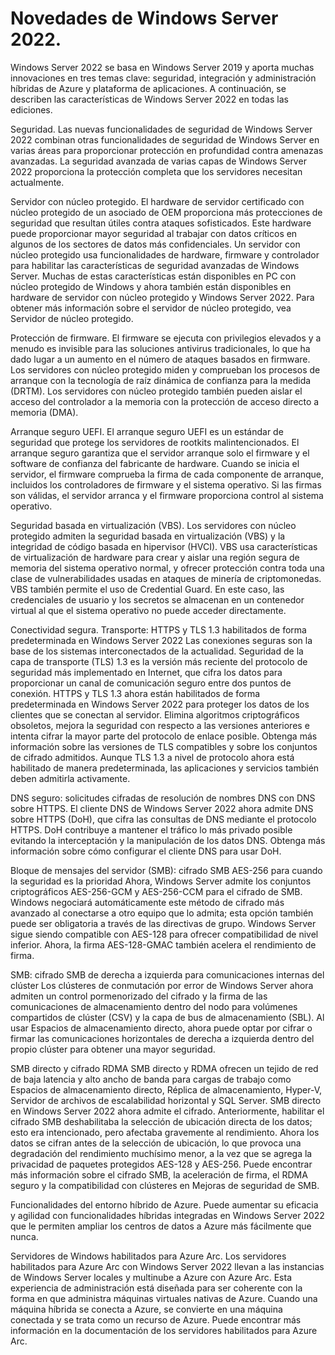 # Novedades de Windows Server 2022.
Windows Server 2022 se basa en Windows Server 2019 y aporta muchas innovaciones en tres temas clave: seguridad, integración y administración híbridas de Azure y plataforma de aplicaciones.
A continuación, se describen las características de Windows Server 2022 en todas las ediciones. 

Seguridad.
Las nuevas funcionalidades de seguridad de Windows Server 2022 combinan otras funcionalidades de seguridad de Windows Server en varias áreas para proporcionar protección en profundidad contra 
amenazas avanzadas. La seguridad avanzada de varias capas de Windows Server 2022 proporciona la protección completa que los servidores necesitan actualmente.

Servidor con núcleo protegido.
El hardware de servidor certificado con núcleo protegido de un asociado de OEM proporciona más protecciones de seguridad que resultan útiles contra ataques sofisticados. Este hardware puede 
proporcionar mayor seguridad al trabajar con datos críticos en algunos de los sectores de datos más confidenciales. Un servidor con núcleo protegido usa funcionalidades de hardware, firmware 
y controlador para habilitar las características de seguridad avanzadas de Windows Server. Muchas de estas características están disponibles en PC con núcleo protegido de Windows y ahora también
están disponibles en hardware de servidor con núcleo protegido y Windows Server 2022. Para obtener más información sobre el servidor de núcleo protegido, vea Servidor de núcleo protegido.


Protección de firmware.
El firmware se ejecuta con privilegios elevados y a menudo es invisible para las soluciones antivirus tradicionales, lo que ha dado lugar a un aumento en el número de ataques basados en firmware. 
Los servidores con núcleo protegido miden y comprueban los procesos de arranque con la tecnología de raíz dinámica de confianza para la medida (DRTM). Los servidores con núcleo protegido también pueden 
aislar el acceso del controlador a la memoria con la protección de acceso directo a memoria (DMA).

Arranque seguro UEFI.
El arranque seguro UEFI es un estándar de seguridad que protege los servidores de rootkits malintencionados. El arranque seguro garantiza que el servidor arranque solo el firmware y el software de confianza 
del fabricante de hardware. Cuando se inicia el servidor, el firmware comprueba la firma de cada componente de arranque, incluidos los controladores de firmware y el sistema operativo. Si las firmas son válidas,
el servidor arranca y el firmware proporciona control al sistema operativo.

Seguridad basada en virtualización (VBS).
Los servidores con núcleo protegido admiten la seguridad basada en virtualización (VBS) y la integridad de código basada en hipervisor (HVCI). VBS usa características de virtualización de hardware para crear y 
aislar una región segura de memoria del sistema operativo normal, y ofrecer protección contra toda una clase de vulnerabilidades usadas en ataques de minería de criptomonedas. VBS también permite el uso de 
Credential Guard. En este caso, las credenciales de usuario y los secretos se almacenan en un contenedor virtual al que el sistema operativo no puede acceder directamente.

Conectividad segura.
Transporte: HTTPS y TLS 1.3 habilitados de forma predeterminada en Windows Server 2022
Las conexiones seguras son la base de los sistemas interconectados de la actualidad. Seguridad de la capa de transporte (TLS) 1.3 es la versión más reciente del protocolo de seguridad más implementado en Internet,
que cifra los datos para proporcionar un canal de comunicación seguro entre dos puntos de conexión. HTTPS y TLS 1.3 ahora están habilitados de forma predeterminada en Windows Server 2022 para proteger los datos de 
los clientes que se conectan al servidor. Elimina algoritmos criptográficos obsoletos, mejora la seguridad con respecto a las versiones anteriores e intenta cifrar la mayor parte del protocolo de enlace posible. 
Obtenga más información sobre las versiones de TLS compatibles y sobre los conjuntos de cifrado admitidos.
Aunque TLS 1.3 a nivel de protocolo ahora está habilitado de manera predeterminada, las aplicaciones y servicios también deben admitirla activamente.

DNS seguro: solicitudes cifradas de resolución de nombres DNS con DNS sobre HTTPS.
El cliente DNS de Windows Server 2022 ahora admite DNS sobre HTTPS (DoH), que cifra las consultas de DNS mediante el protocolo HTTPS. DoH contribuye a mantener el tráfico lo más privado posible evitando la 
interceptación y la manipulación de los datos DNS. Obtenga más información sobre cómo configurar el cliente DNS para usar DoH.

Bloque de mensajes del servidor (SMB): cifrado SMB AES-256 para cuando la seguridad es la prioridad
Ahora, Windows Server admite los conjuntos criptográficos AES-256-GCM y AES-256-CCM para el cifrado de SMB. Windows negociará automáticamente este método de cifrado más avanzado al conectarse a otro equipo que lo
admita; esta opción también puede ser obligatoria a través de las directivas de grupo. Windows Server sigue siendo compatible con AES-128 para ofrecer compatibilidad de nivel inferior. Ahora, la firma AES-128-GMAC 
también acelera el rendimiento de firma.

SMB: cifrado SMB de derecha a izquierda para comunicaciones internas del clúster
Los clústeres de conmutación por error de Windows Server ahora admiten un control pormenorizado del cifrado y la firma de las comunicaciones de almacenamiento dentro del nodo para volúmenes compartidos de clúster 
(CSV) y la capa de bus de almacenamiento (SBL). Al usar Espacios de almacenamiento directo, ahora puede optar por cifrar o firmar las comunicaciones horizontales de derecha a izquierda dentro del propio clúster para 
obtener una mayor seguridad.

SMB directo y cifrado RDMA
SMB directo y RDMA ofrecen un tejido de red de baja latencia y alto ancho de banda para cargas de trabajo como Espacios de almacenamiento directo, Réplica de almacenamiento, Hyper-V, Servidor de archivos de escalabilidad horizontal y SQL Server. SMB directo en Windows Server 2022 ahora admite el cifrado. Anteriormente, habilitar el cifrado SMB deshabilitaba la selección de ubicación directa de los datos; esto era intencionado, pero afectaba gravemente al rendimiento. Ahora los datos se cifran antes de la selección de ubicación, lo que provoca una degradación del rendimiento muchísimo menor, a la vez que se agrega la privacidad de paquetes protegidos AES-128 y AES-256.
Puede encontrar más información sobre el cifrado SMB, la aceleración de firma, el RDMA seguro y la compatibilidad con clústeres en Mejoras de seguridad de SMB.

Funcionalidades del entorno híbrido de Azure.
Puede aumentar su eficacia y agilidad con funcionalidades híbridas integradas en Windows Server 2022 que le permiten ampliar los centros de datos a Azure más fácilmente que nunca.

Servidores de Windows habilitados para Azure Arc.
Los servidores habilitados para Azure Arc con Windows Server 2022 llevan a las instancias de Windows Server locales y multinube a Azure con Azure Arc. Esta experiencia de administración 
está diseñada para ser coherente con la forma en que administra máquinas virtuales nativas de Azure. Cuando una máquina híbrida se conecta a Azure, se convierte en una máquina conectada 
y se trata como un recurso de Azure. Puede encontrar más información en la documentación de los servidores habilitados para Azure Arc.






